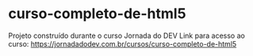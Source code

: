 # curso-completo-de-html5
Projeto construído durante o curso Jornada do DEV 
Link para acesso ao curso: https://jornadadodev.com.br/cursos/curso-completo-de-html5

